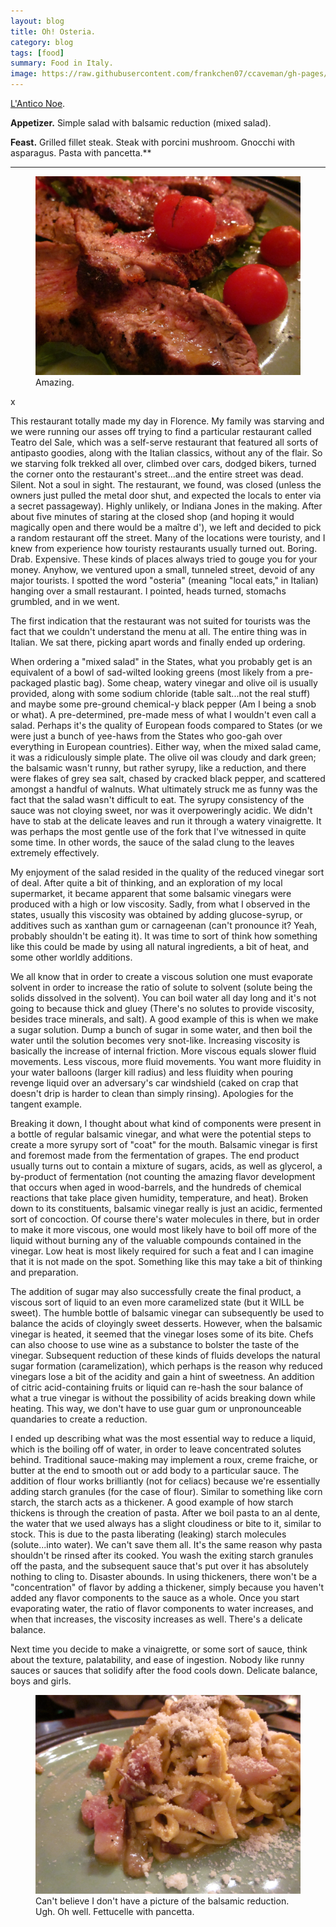 ```yaml
---
layout: blog
title: Oh! Osteria.
category: blog
tags: [food]  
summary: Food in Italy.
image: https://raw.githubusercontent.com/frankchen07/ccaveman/gh-pages/images/blog/052012_lantico_noe_3_courtesy_jc.jpg
---
```


[L'Antico Noe](http://www.yelp.com/biz/l-antico-no%C3%A8-firenze-2).

**Appetizer.** Simple salad with balsamic reduction (mixed salad).

**Feast.** Grilled fillet steak. Steak with porcini mushroom. Gnocchi with asparagus. Pasta with pancetta.**

---

<figure>
    <img src="https://raw.githubusercontent.com/frankchen07/ccaveman/gh-pages/images/blog/052012_lantico_noe_3_courtesy_jc.jpg"></img>
    <figcaption>Amazing.</figcaption>
</figure>x

This restaurant totally made my day in Florence. My family was starving and we were running our asses off trying to find a particular restaurant called Teatro del Sale, which was a self-serve restaurant that featured all sorts of antipasto goodies, along with the Italian classics, without any of the flair. So we starving folk trekked all over, climbed over cars, dodged bikers, turned the corner onto the restaurant's street...and the entire street was dead. Silent. Not a soul in sight. The restaurant, we found, was closed (unless the owners just pulled the metal door shut, and expected the locals to enter via a secret passageway). Highly unlikely, or Indiana Jones in the making. After about five minutes of staring at the closed shop (and hoping it would magically open and there would be a maître d'), we left and decided to pick a random restaurant off the street. Many of the locations were touristy, and I knew from experience how touristy restaurants usually turned out. Boring. Drab. Expensive. These kinds of places always tried to gouge you for your money. Anyhow, we ventured upon a small, tunneled street, devoid of any major tourists. I spotted the word "osteria" (meaning "local eats," in Italian) hanging over a small restaurant. I pointed, heads turned, stomachs grumbled, and in we went.

The first indication that the restaurant was not suited for tourists was the fact that we couldn't understand the menu at all. The entire thing was in Italian. We sat there, picking apart words and finally ended up ordering.

When ordering a "mixed salad" in the States, what you probably get is an equivalent of a bowl of sad-wilted looking greens (most likely from a pre-packaged plastic bag). Some cheap, watery vinegar and olive oil is usually provided, along with some sodium chloride (table salt...not the real stuff) and maybe some pre-ground chemical-y black pepper (Am I being a snob or what). A pre-determined, pre-made mess of what I wouldn't even call a salad. Perhaps it's the quality of European foods compared to States (or we were just a bunch of yee-haws from the States who goo-gah over everything in European countries). Either way, when the mixed salad came, it was a ridiculously simple plate. The olive oil was cloudy and dark green; the balsamic wasn't runny, but rather syrupy, like a reduction, and there were flakes of grey sea salt, chased by cracked black pepper, and scattered amongst a handful of walnuts. What ultimately struck me as funny was the fact that the salad wasn't difficult to eat. The syrupy consistency of the sauce was not cloying sweet, nor was it overpoweringly acidic. We didn't have to stab at the delicate leaves and run it through a watery vinaigrette. It was perhaps the most gentle use of the fork that I've witnessed in quite some time. In other words, the sauce of the salad clung to the leaves extremely effectively.

My enjoyment of the salad resided in the quality of the reduced vinegar sort of deal. After quite a bit of thinking, and an exploration of my local supermarket, it became apparent that some balsamic vinegars were produced with a high or low viscosity. Sadly, from what I observed in the states, usually this viscosity was obtained by adding glucose-syrup, or additives such as xanthan gum or carnageenan (can't pronounce it? Yeah, probably shouldn't be eating it). It was time to sort of think how something like this could be made by using all natural ingredients, a bit of heat, and some other worldly additions.

We all know that in order to create a viscous solution one must evaporate solvent in order to increase the ratio of solute to solvent (solute being the solids dissolved in the solvent). You can boil water all day long and it's not going to because thick and gluey (There's no solutes to provide viscosity, besides trace minerals, and salt). A good example of this is when we make a sugar solution. Dump a bunch of sugar in some water, and then boil the water until the solution becomes very snot-like. Increasing viscosity is basically the increase of internal friction. More viscous equals slower fluid movements. Less viscous, more fluid movements. You want more fluidity in your water balloons (larger kill radius) and less fluidity when pouring revenge liquid over an adversary's car windshield (caked on crap that doesn't drip is harder to clean than simply rinsing). Apologies for the tangent example.

Breaking it down, I thought about what kind of components were present in a bottle of regular balsamic vinegar, and what were the potential steps to create a more syrupy sort of "coat" for the mouth. Balsamic vinegar is first and foremost made from the fermentation of grapes. The end product usually turns out to contain a mixture of sugars, acids, as well as glycerol, a by-product of fermentation (not counting the amazing flavor development that occurs when aged in wood-barrels, and the hundreds of chemical reactions that take place given humidity, temperature, and heat). Broken down to its constituents, balsamic vinegar really is just an acidic, fermented sort of concoction. Of course there's water molecules in there, but in order to make it more viscous, one would most likely have to boil off more of the liquid without burning any of the valuable compounds contained in the vinegar. Low heat is most likely required for such a feat and I can imagine that it is not made on the spot. Something like this may take a bit of thinking and preparation.

The addition of sugar may also successfully create the final product, a viscous sort of liquid to an even more caramelized state (but it WILL be sweet). The humble bottle of balsamic vinegar can subsequently be used to balance the acids of cloyingly sweet desserts. However, when the balsamic vinegar is heated, it seemed that the vinegar loses some of its bite. Chefs can also choose to use wine as a substance to bolster the taste of the vinegar. Subsequent reduction of these kinds of fluids develops the natural sugar formation (caramelization), which perhaps is the reason why reduced vinegars lose a bit of the acidity and gain a hint of sweetness. An addition of citric acid-containing fruits or liquid can re-hash the sour balance of what a true vinegar is without the possibility of acids breaking down while heating. This way, we don't have to use guar gum or unpronounceable quandaries to create a reduction.

I ended up describing what was the most essential way to reduce a liquid, which is the boiling off of water, in order to leave concentrated solutes behind. Traditional sauce-making may implement a roux, creme fraiche, or butter at the end to smooth out or add body to a particular sauce. The addition of flour works brilliantly (not for celiacs) because we're essentially adding starch granules (for the case of flour). Similar to something like corn starch, the starch acts as a thickener. A good example of how starch thickens is through the creation of pasta. After we boil pasta to an al dente, the water that we used always has a slight cloudiness or bite to it, similar to stock. This is due to the pasta liberating (leaking) starch molecules (solute...into water). We can't save them all. It's the same reason why pasta shouldn't be rinsed after its cooked. You wash the exiting starch granules off the pasta, and the subsequent sauce that's put over it has absolutely nothing to cling to. Disaster abounds. In using thickeners, there won't be a "concentration" of flavor by adding a thickener, simply because you haven't added any flavor components to the sauce as a whole. Once you start evaporating water, the ratio of flavor components to water increases, and when that increases, the viscosity increases as well. There's a delicate balance.

Next time you decide to make a vinaigrette, or some sort of sauce, think about the texture, palatability, and ease of ingestion. Nobody like runny sauces or sauces that solidify after the food cools down. Delicate balance, boys and girls.

<figure>
    <img src="https://raw.githubusercontent.com/frankchen07/ccaveman/gh-pages/images/blog/052012_lantico_noe_1_courtesy_jc.jpg"></img>
    <figcaption>Can't believe I don't have a picture of the balsamic reduction. Ugh. Oh well. Fettucelle with pancetta.</figcaption>
</figure>

